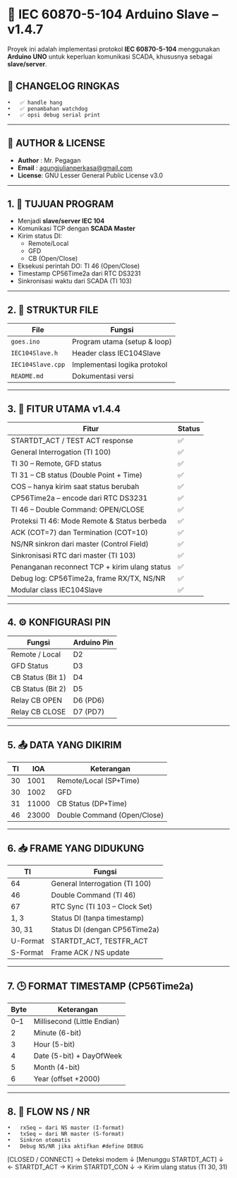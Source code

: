 # 📡 IEC 60870-5-104 Arduino Slave – v1.4.7

Proyek ini adalah implementasi protokol **IEC 60870-5-104** menggunakan **Arduino UNO** untuk keperluan komunikasi SCADA, khususnya sebagai **slave/server**.

## 📑 CHANGELOG RINGKAS

	•	✅ handle hang
	•	✅ penambahan watchdog
	•	✅ opsi debug serial print


---

## 👤 AUTHOR & LICENSE

- **Author** : Mr. Pegagan  
- **Email**  : agungjulianperkasa@gmail.com  
- **License**: GNU Lesser General Public License v3.0

---

## 1. 🎯 TUJUAN PROGRAM

- Menjadi **slave/server IEC 104**
- Komunikasi TCP dengan **SCADA Master**
- Kirim status DI:
  - Remote/Local
  - GFD
  - CB (Open/Close)
- Eksekusi perintah DO: TI 46 (Open/Close)
- Timestamp CP56Time2a dari RTC DS3231
- Sinkronisasi waktu dari SCADA (TI 103)

---

## 2. 🧱 STRUKTUR FILE

| File             | Fungsi                           |
|------------------|----------------------------------|
| `goes.ino`       | Program utama (setup & loop)     |
| `IEC104Slave.h`  | Header class IEC104Slave         |
| `IEC104Slave.cpp`| Implementasi logika protokol     |
| `README.md`      | Dokumentasi versi                |

---

## 3. 🧩 FITUR UTAMA v1.4.4

| Fitur                                               | Status |
|-----------------------------------------------------|--------|
| STARTDT_ACT / TEST ACT response                     | ✅     |
| General Interrogation (TI 100)                      | ✅     |
| TI 30 – Remote, GFD status                          | ✅     |
| TI 31 – CB status (Double Point + Time)             | ✅     |
| COS – hanya kirim saat status berubah               | ✅     |
| CP56Time2a – encode dari RTC DS3231                 | ✅     |
| TI 46 – Double Command: OPEN/CLOSE                  | ✅     |
| Proteksi TI 46: Mode Remote & Status berbeda        | ✅     |
| ACK (COT=7) dan Termination (COT=10)                | ✅     |
| NS/NR sinkron dari master (Control Field)           | ✅     |
| Sinkronisasi RTC dari master (TI 103)               | ✅     |
| Penanganan reconnect TCP + kirim ulang status       | ✅     |
| Debug log: CP56Time2a, frame RX/TX, NS/NR           | ✅     |
| Modular class IEC104Slave                           | ✅     |

---

## 4. ⚙️ KONFIGURASI PIN

| Fungsi            | Arduino Pin |
|-------------------|-------------|
| Remote / Local    | D2          |
| GFD Status        | D3          |
| CB Status (Bit 1) | D4          |
| CB Status (Bit 2) | D5          |
| Relay CB OPEN     | D6 (PD6)    |
| Relay CB CLOSE    | D7 (PD7)    |

---

## 5. 📤 DATA YANG DIKIRIM

| TI   | IOA     | Keterangan              |
|------|---------|--------------------------|
| 30   | 1001    | Remote/Local (SP+Time)   |
| 30   | 1002    | GFD                      |
| 31   | 11000   | CB Status (DP+Time)      |
| 46   | 23000   | Double Command (Open/Close) |

---

## 6. 📥 FRAME YANG DIDUKUNG

| TI       | Fungsi                              |
|----------|--------------------------------------|
| 64       | General Interrogation (TI 100)       |
| 46       | Double Command (TI 46)               |
| 67       | RTC Sync (TI 103 – Clock Set)        |
| 1, 3     | Status DI (tanpa timestamp)          |
| 30, 31   | Status DI (dengan CP56Time2a)        |
| U-Format | STARTDT_ACT, TESTFR_ACT              |
| S-Format | Frame ACK / NS update                |

---

## 7. 🕒 FORMAT TIMESTAMP (CP56Time2a)

| Byte | Keterangan                  |
|------|-----------------------------|
| 0–1  | Millisecond (Little Endian) |
| 2    | Minute (6-bit)              |
| 3    | Hour (5-bit)                |
| 4    | Date (5-bit) + DayOfWeek    |
| 5    | Month (4-bit)               |
| 6    | Year (offset +2000)         |

---

 ## 8. 🔁 FLOW NS / NR
	•	rxSeq ← dari NS master (I-format)
	•	txSeq ← dari NR master (S-format)
	•	Sinkron otomatis
	•	Debug NS/NR jika aktifkan #define DEBUG

[CLOSED / CONNECT] → Deteksi modem
   ↓
[Menunggu STARTDT_ACT]
   ↓
← STARTDT_ACT → Kirim STARTDT_CON
   ↓
→ Kirim ulang status (TI 30, 31)

